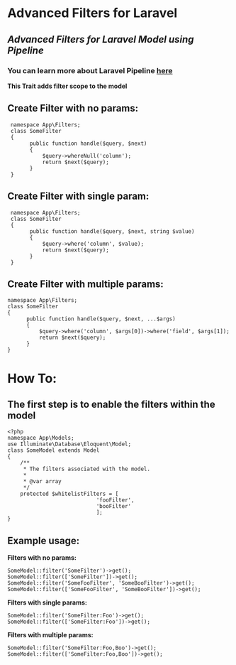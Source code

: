# Advanced Filters for Laravel
## _Advanced Filters for Laravel Model using Pipeline_

 ### You can learn more about Laravel Pipeline [here](https://laravel.com/api/9.x/Illuminate/Pipeline/Pipeline.html)

  
**This Trait adds filter scope to the model**


## Create Filter with no params:
     namespace App\Filters;
     class SomeFilter
     {
           public function handle($query, $next)
           {
               $query->whereNull('column');
               return $next($query);
           }
     }
## Create Filter with single param:
     namespace App\Filters;
     class SomeFilter
     {
           public function handle($query, $next, string $value)
           {
               $query->where('column', $value);
               return $next($query);
           }
     }
## Create Filter with multiple params:
    namespace App\Filters;
    class SomeFilter
    {
          public function handle($query, $next, ...$args)
          {
              $query->where('column', $args[0])->where('field', $args[1]);
              return $next($query);
          }
    }

# How To:

## The first step is to enable the filters within the model

    <?php     
    namespace App\Models;     
    use Illuminate\Database\Eloquent\Model;     
    class SomeModel extends Model
    {
        /**
         * The filters associated with the model.
         *
         * @var array
         */
        protected $whitelistFilters = [
						        'fooFilter',
						        'booFilter'
						        ];
    }

## Example usage:
**Filters with no params:**

    SomeModel::filter('SomeFilter')->get();
    SomeModel::filter(['SomeFilter'])->get();
    SomeModel::filter('SomeFooFilter', 'SomeBooFilter')->get();
    SomeModel::filter(['SomeFooFilter', 'SomeBooFilter'])->get();

**Filters with single params:**
 
    SomeModel::filter('SomeFilter:Foo')->get();
    SomeModel::filter(['SomeFilter:Foo'])->get();

**Filters with multiple params:**
 
    SomeModel::filter('SomeFilter:Foo,Boo')->get();
    SomeModel::filter(['SomeFilter:Foo,Boo'])->get(); 


